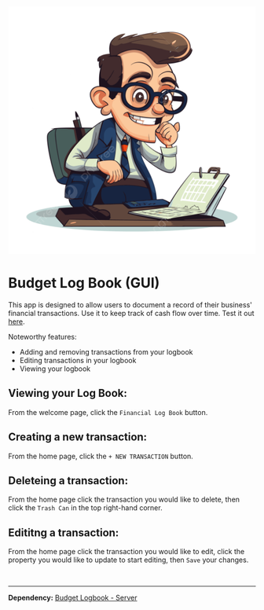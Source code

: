 ![alt text](./src/assets/accountant.png)

# Budget Log Book (GUI)

This app is designed to allow users to document a record of their business' financial transactions. Use it to keep track of cash flow over time. Test it out [here](https://budget-logbook-gui.netlify.app).

Noteworthy features:

- Adding and removing transactions from your logbook
- Editing transactions in your logbook
- Viewing your logbook

## Viewing your Log Book:
From the welcome page, click the `Financial Log Book` button.

## Creating a new transaction:
From the home page, click the `+ NEW TRANSACTION` button.

## Deleteing a transaction:
From the home page click the transaction you would like to delete, then click the `Trash Can` in the top right-hand corner.

## Edititng a transaction:
From the home page click the transaction you would like to edit, click the property you would like to update to start editing, then `Save` your changes.

<br>

---
__Dependency:__
[Budget Logbook - Server](https://github.com/eivor9/budget-logbook-server)
